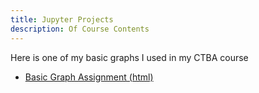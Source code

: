 ```yaml
---
title: Jupyter Projects
description: Of Course Contents
---
```


Here is one of my basic graphs I used in my CTBA course
- [Basic Graph Assignment (html)](BasicGraphAssignment.html)

